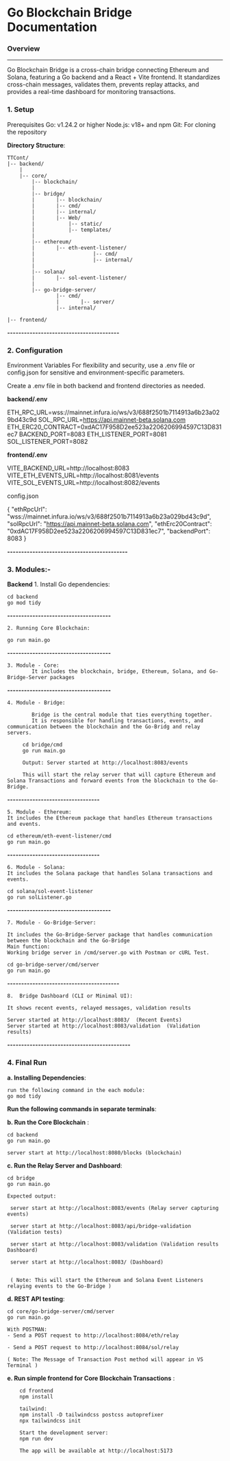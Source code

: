 Go Blockchain Bridge Documentation
=====================================

### Overview
--------
Go Blockchain Bridge is a cross-chain bridge connecting Ethereum and Solana, featuring a Go backend and a React + Vite frontend. It standardizes cross-chain messages, validates them, prevents replay attacks, and provides a real-time dashboard for monitoring transactions.

### 1. Setup
Prerequisites
Go: v1.24.2 or higher
Node.js: v18+ and npm
Git: For cloning the repository

 **Directory Structure**:
  
    TTCont/
    |-- backend/
        |
        |-- core/
            |-- blockchain/ 
            |
            |-- bridge/ 
            |       |-- blockchain/
            |       |-- cmd/
            |       |-- internal/   
            |       |-- Web/ 
            |           |-- static/
            |           |-- templates/ 
            |
            |-- ethereum/
            |       |-- eth-event-listener/
            |                   |-- cmd/
            |                   |-- internal/
            |
            |-- solana/
            |       |-- sol-event-listener/
            |     
            |-- go-bridge-server/
                    |-- cmd/ 
                    |       |-- server/
                    |-- internal/

    |-- frontend/


**----------------------------------------**

### 2. Configuration
Environment Variables
For flexibility and security, use a .env file or config.json for sensitive and environment-specific parameters.

Create a .env file in both backend and frontend directories as needed.

**backend/.env**

ETH_RPC_URL=wss://mainnet.infura.io/ws/v3/688f2501b7114913a6b23a029bd43c9d
SOL_RPC_URL=https://api.mainnet-beta.solana.com
ETH_ERC20_CONTRACT=0xdAC17F958D2ee523a2206206994597C13D831ec7
BACKEND_PORT=8083
ETH_LISTENER_PORT=8081
SOL_LISTENER_PORT=8082

**frontend/.env**

VITE_BACKEND_URL=http://localhost:8083
VITE_ETH_EVENTS_URL=http://localhost:8081/events
VITE_SOL_EVENTS_URL=http://localhost:8082/events

config.json

{
  "ethRpcUrl": "wss://mainnet.infura.io/ws/v3/688f2501b7114913a6b23a029bd43c9d",
  "solRpcUrl": "https://api.mainnet-beta.solana.com",
  "ethErc20Contract": "0xdAC17F958D2ee523a2206206994597C13D831ec7",
  "backendPort": 8083
}

**-------------------------------------------**

### 3. Modules:-
**Backend**
    1. Install Go dependencies:
    
    cd backend
    go mod tidy

**-------------------------------------**

    2. Running Core Blockchain:

    go run main.go

**-------------------------------------**

    3. Module - Core:
            It includes the blockchain, bridge, Ethereum, Solana, and Go-Bridge-Server packages
    
**-------------------------------------**

    4. Module - Bridge:

            Bridge is the central module that ties everything together.
            It is responsible for handling transactions, events, and communication between the blockchain and the Go-Bridg and relay servers.

         cd bridge/cmd
         go run main.go

         Output: Server started at http://localhost:8083/events

         This will start the relay server that will capture Ethereum and Solana Transactions and forward events from the blockchain to the Go-Bridge.
    
**---------------------------------**

    5. Module - Ethereum:
    It includes the Ethereum package that handles Ethereum transactions and events.

    cd ethereum/eth-event-listener/cmd
    go run main.go

**---------------------------------**

    6. Module - Solana:
    It includes the Solana package that handles Solana transactions and events.

    cd solana/sol-event-listener
    go run solListener.go

**-------------------------------------**

    7. Module - Go-Bridge-Server:

    It includes the Go-Bridge-Server package that handles communication between the blockchain and the Go-Bridge
    Main function: 
    Working bridge server in /cmd/server.go with Postman or cURL Test.

    cd go-bridge-server/cmd/server
    go run main.go

**----------------------------------------**

    8.  Bridge Dashboard (CLI or Minimal UI):

    It shows recent events, relayed messages, validation results
    
    Server started at http://localhost:8083/  (Recent Events)
    Server started at http://localhost:8083/validation  (Validation results)

**--------------------------------------------**

### 4. Final Run
 
**a. Installing Dependencies**:

    run the following command in the each module:
    go mod tidy

 
**Run the following commands in separate terminals**:

**b. Run the Core Blockchain** :

    cd backend
    go run main.go

    server start at http://localhost:8080/blocks (blockchain)

**c. Run the Relay Server and Dashboard**:

    cd bridge
    go run main.go

    Expected output:

     server start at http://localhost:8083/events (Relay server capturing events)

     server start at http://localhost:8083/api/bridge-validation (Validation tests)

     server start at http://localhost:8083/validation (Validation results Dashboard)

     server start at http://localhost:8083/ (Dashboard)


     ( Note: This will start the Ethereum and Solana Event Listeners relaying events to the Go-Bridge )

**d. REST API testing**:


    cd core/go-bridge-server/cmd/server
    go run main.go

    With POSTMAN:
    - Send a POST request to http://localhost:8084/eth/relay

    - Send a POST request to http://localhost:8084/sol/relay

    ( Note: The Message of Transaction Post method will appear in VS Terminal )


**e. Run simple frontend for Core Blockchain Transactions** :

        cd frontend
        npm install
        
        tailwind:
        npm install -D tailwindcss postcss autoprefixer
        npx tailwindcss init

        Start the development server:
        npm run dev

        The app will be available at http://localhost:5173